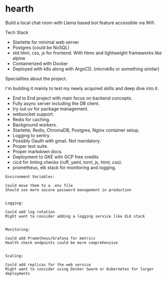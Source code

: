 # hearth

Build a local chat room with Llama based bot feature accessible via Wifi.

Tech Stack
- Starlette for minimal web server
- Postgres (could be NoSQL)
- std html, css, js for frontend. With htmx and lightweight frameworks like alpine
- Containerized with Docker
- Deployed with k8s along with ArgoCD. (microk8s or something similar)

Specialities about the project.

I'm building it mainly to test my newly acquired skills and deep dive into it.

- End to End project with main focus on backend concepts.
- Fully async server including the DB client.
- try out uv for package management.
- websocket support.
- Redis for caching.
- Background workers.
- Starlette, Redis, ChromaDB, Postgres, Nginx container setup.
- Logging to sentry.
- Possibly Oauth with gmail. Not mandatory.
- Proper test suite.
- Proper markdown docs.
- Deployment to GKE with GCP free credits
- cicd for linting checks (ruff, yaml, toml, js, html, css).
- prometheus, elk stack for monitoring and logging.
```
Environment Variables:

Could move them to a .env file
Should use more secure password management in production


Logging:

Could add log rotation
Might want to consider adding a logging service like ELK stack


Monitoring:

Could add Prometheus/Grafana for metrics
Health check endpoints could be more comprehensive


Scaling:

Could add replicas for the web service
Might want to consider using Docker Swarm or Kubernetes for larger deployments
```